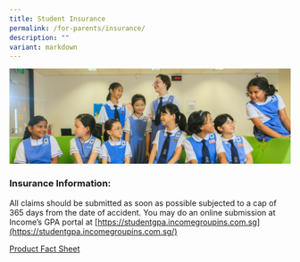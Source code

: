 ```yaml
---
title: Student Insurance
permalink: /for-parents/insurance/
description: ""
variant: markdown
---
```

![](/images/Web_banners/webbanner2024_12.jpg)
### **Insurance Information:**
All claims should be submitted as soon as possible subjected to a cap of 365 days from the date of accident. You may do an online submission at Income’s GPA portal at [https://studentgpa.incomegroupins.com.sg](https://studentgpa.incomegroupins.com.sg/)

[Product Fact Sheet](/files/Attachments/product%20fact%20sheet%20(year%202022).pdf)